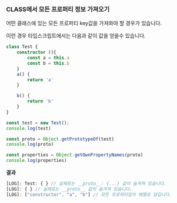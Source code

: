 ### CLASS에서 모든 프로퍼티 정보 가져오기

어떤 클래스에 있는 모든 프로퍼티 key값을 가져와야 할 경우가 있습니다.

이런 경우 타입스크립트에서는 다음과 같이 값을 얻을수 있습니다.

```typescript
class Test {
    constructor (){
        const a = this.a
        const b = this.b
    }
    a() {
        return 'a'
    }

    b() {
        return 'b'
    }
}

const test = new Test();
console.log(test)

const proto = Object.getPrototypeOf(test)
console.log(proto)

const properties = Object.getOwnPropertyNames(proto)
console.log(properties)
```

**결과**

```typescript
[LOG]: Test: { } // 실제로는 __proto__: {...} 값이 숨겨져 있습니다.
[LOG]: { } // 실제로는 __proto__ 값이 숨겨져 있습니다.
[LOG]: ["constructor", "a", "b"] // 모든 프로퍼타입이 배열로 담깁니다.
```

